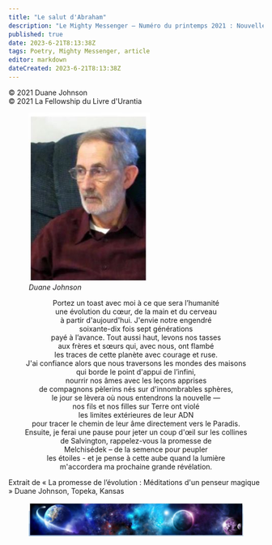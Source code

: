 ```yaml
---
title: "Le salut d'Abraham"
description: "Le Mighty Messenger — Numéro du printemps 2021 : Nouvelles et opinions pour les lecteurs du Livre d'Urantia"
published: true
date: 2023-6-21T8:13:38Z
tags: Poetry, Mighty Messenger, article
editor: markdown
dateCreated: 2023-6-21T8:13:38Z
---
```


<p class="v-card v-sheet theme--light grey lighten-3 px-2">© 2021 Duane Johnson<br>© 2021 La Fellowship du Livre d'Urantia</p>


<figure id="Figure_1" class="image urantiapedia">
<img src="/image/article/The_Mighty_Messenger/2021_Spring/021.jpg">
<figcaption><em>Duane Johnson </em></figcaption>
</figure>

<p style="text-align:center;">
Portez un toast avec moi à ce que sera l’humanité <br>
une évolution du cœur, de la main et du cerveau <br>
à partir d'aujourd'hui. J'envie notre engendré <br>
soixante-dix fois sept générations <br>
payé à l’avance. Tout aussi haut, levons nos tasses <br>
aux frères et sœurs qui, avec nous, ont flambé <br>
les traces de cette planète avec courage et ruse. <br>
J'ai confiance alors que nous traversons les mondes des maisons <br>
qui borde le point d'appui de l’infini,<br>
nourrir nos âmes avec les leçons apprises <br>
de compagnons pèlerins nés sur d'innombrables sphères, <br>
le jour se lèvera où nous entendrons la nouvelle —<br>
nos fils et nos filles sur Terre ont violé <br>
les limites extérieures de leur ADN <br>
pour tracer le chemin de leur âme directement vers le Paradis.<br>
Ensuite, je ferai une pause pour jeter un coup d'œil sur les collines<br>
de Salvington, rappelez-vous la promesse de <br>
Melchisédek – de la semence pour peupler<br>
les étoiles - et je pense à cette aube quand la lumière <br>
m'accordera ma prochaine grande révélation.<br>
</p>

Extrait de « La promesse de l’évolution : Méditations d'un penseur magique »
Duane Johnson, Topeka, Kansas

<figure id="Figure_2" class="image urantiapedia">
<img src="/image/article/The_Mighty_Messenger/2021_Spring/022.jpg">
</figure>

